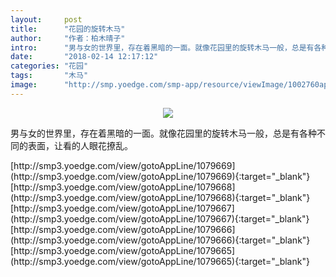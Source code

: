 ```yaml
---
layout:     post
title:      "花园的旋转木马"
author:     "作者：柏木晴子"
intro:      "男与女的世界里，存在着黑暗的一面。就像花园里的旋转木马一般，总是有各种不同的表面，让看的人眼花撩乱。"
date:       "2018-02-14 12:17:12"
categories: "花园"
tags:       "木马"
image:      "http://smp.yoedge.com/smp-app/resource/viewImage/1002760appline.png"
---
```

<div style="text-align: center">
<p><img src="http://smp.yoedge.com/smp-app/resource/viewImage/1002760appline.png"/></p>
</div>
<p class="post-meta">
<span>男与女的世界里，存在着黑暗的一面。就像花园里的旋转木马一般，总是有各种不同的表面，让看的人眼花撩乱。</span>
</p>
[http://smp3.yoedge.com/view/gotoAppLine/1079669](http://smp3.yoedge.com/view/gotoAppLine/1079669){:target="_blank"}
[http://smp3.yoedge.com/view/gotoAppLine/1079668](http://smp3.yoedge.com/view/gotoAppLine/1079668){:target="_blank"}
[http://smp3.yoedge.com/view/gotoAppLine/1079667](http://smp3.yoedge.com/view/gotoAppLine/1079667){:target="_blank"}
[http://smp3.yoedge.com/view/gotoAppLine/1079666](http://smp3.yoedge.com/view/gotoAppLine/1079666){:target="_blank"}
[http://smp3.yoedge.com/view/gotoAppLine/1079665](http://smp3.yoedge.com/view/gotoAppLine/1079665){:target="_blank"}


